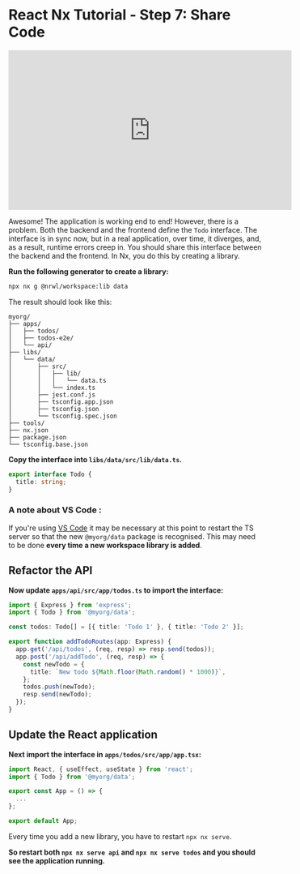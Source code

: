 # React Nx Tutorial - Step 7: Share Code

<iframe width="560" height="315" src="https://www.youtube.com/embed/-zzw4_oT_2I" frameborder="0" allow="accelerometer; autoplay; encrypted-media; gyroscope; picture-in-picture" allowfullscreen></iframe>

Awesome! The application is working end to end! However, there is a problem. Both the backend and the frontend define the `Todo` interface. The interface is in sync now, but in a real application, over time, it diverges, and, as a result, runtime errors creep in. You should share this interface between the backend and the frontend. In Nx, you do this by creating a library.

**Run the following generator to create a library:**

```bash
npx nx g @nrwl/workspace:lib data
```

The result should look like this:

```treeview
myorg/
├── apps/
│   ├── todos/
│   ├── todos-e2e/
│   └── api/
├── libs/
│   └── data/
│       ├── src/
│       │   ├── lib/
│       │   │   └── data.ts
│       │   └── index.ts
│       ├── jest.conf.js
│       ├── tsconfig.app.json
│       ├── tsconfig.json
│       └── tsconfig.spec.json
├── tools/
├── nx.json
├── package.json
└── tsconfig.base.json
```

**Copy the interface into `libs/data/src/lib/data.ts`.**

```typescript
export interface Todo {
  title: string;
}
```

### A note about VS Code :

If you're using [VS Code](https://code.visualstudio.com/) it may be necessary at this point to restart the TS server so that the new `@myorg/data` package is recognised. This may need to be done **every time a new workspace library is added**.

## Refactor the API

**Now update `apps/api/src/app/todos.ts` to import the interface:**

```typescript
import { Express } from 'express';
import { Todo } from '@myorg/data';

const todos: Todo[] = [{ title: 'Todo 1' }, { title: 'Todo 2' }];

export function addTodoRoutes(app: Express) {
  app.get('/api/todos', (req, resp) => resp.send(todos));
  app.post('/api/addTodo', (req, resp) => {
    const newTodo = {
      title: `New todo ${Math.floor(Math.random() * 1000)}`,
    };
    todos.push(newTodo);
    resp.send(newTodo);
  });
}
```

## Update the React application

**Next import the interface in `apps/todos/src/app/app.tsx`:**

```typescript
import React, { useEffect, useState } from 'react';
import { Todo } from '@myorg/data';

export const App = () => {
  ...
};

export default App;
```

Every time you add a new library, you have to restart `npx nx serve`.

**So restart both `npx nx serve api` and `npx nx serve todos` and you should see the application running.**

